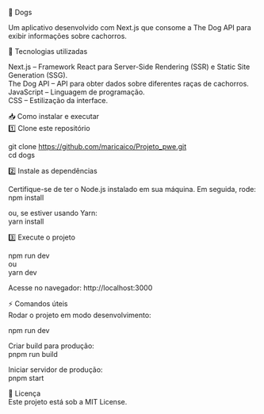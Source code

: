 🐶 Dogs


Um aplicativo desenvolvido com Next.js que consome a The Dog API para exibir informações sobre cachorros.



🚀 Tecnologias utilizadas


Next.js – Framework React para Server-Side Rendering (SSR) e Static Site Generation (SSG).  
The Dog API – API para obter dados sobre diferentes raças de cachorros.  
JavaScript – Linguagem de programação.  
CSS – Estilização da interface.  

📥 Como instalar e executar  
1️⃣ Clone este repositório


git clone https://github.com/maricaico/Projeto_pwe.git  
cd dogs


2️⃣ Instale as dependências  


Certifique-se de ter o Node.js instalado em sua máquina. Em seguida, rode:  
npm install


ou, se estiver usando Yarn:  
yarn install


3️⃣ Execute o projeto


npm run dev  
ou  
yarn dev  


Acesse no navegador: http://localhost:3000


⚡ Comandos úteis  
Rodar o projeto em modo desenvolvimento:  


npm run dev


Criar build para produção:  
pnpm run build


Iniciar servidor de produção:  
pnpm start


📄 Licença  
Este projeto está sob a MIT License.